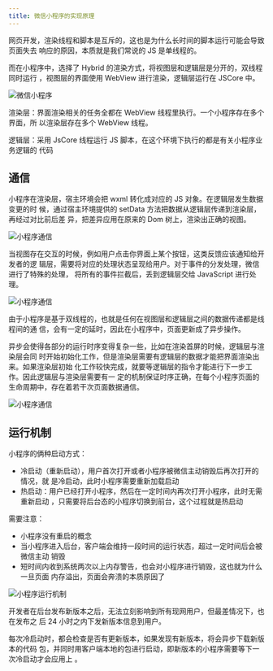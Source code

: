 ```yaml
---
title: 微信小程序的实现原理
---
```


网页开发，渲染线程和脚本是互斥的，这也是为什么长时间的脚本运行可能会导致页面失去
响应的原因，本质就是我们常说的 JS 是单线程的。

而在小程序中，选择了 Hybrid 的渲染方式，将视图层和逻辑层是分开的，双线程同时运行
，视图层的界面使用 WebView 进行渲染，逻辑层运行在 JSCore 中。

![微信小程序](http://ibadgers.cn/images/interview/mini_1.png)

渲染层：界面渲染相关的任务全都在 WebView 线程里执行。一个小程序存在多个界面，所
以渲染层存在多个 WebView 线程。

逻辑层：采用 JsCore 线程运行 JS 脚本，在这个环境下执行的都是有关小程序业务逻辑的
代码

## 通信

小程序在渲染层，宿主环境会把 wxml 转化成对应的 JS 对象。在逻辑层发生数据变更的时
候，通过宿主环境提供的 setData 方法把数据从逻辑层传递到渲染层，再经过对比前后差
异，把差异应用在原来的 Dom 树上，渲染出正确的视图。

![小程序通信](http://ibadgers.cn/images/interview/mini_2.png)

当视图存在交互的时候，例如用户点击你界面上某个按钮，这类反馈应该通知给开发者的逻
辑层，需要将对应的处理状态呈现给用户。对于事件的分发处理，微信进行了特殊的处理，
将所有的事件拦截后，丢到逻辑层交给 JavaScript 进行处理。

![小程序通信](http://ibadgers.cn/images/interview/mini_3.png)

由于小程序是基于双线程的，也就是任何在视图层和逻辑层之间的数据传递都是线程间的通
信，会有一定的延时，因此在小程序中，页面更新成了异步操作。

异步会使得各部分的运行时序变得复杂一些，比如在渲染首屏的时候，逻辑层与渲染层会同
时开始初始化工作，但是渲染层需要有逻辑层的数据才能把界面渲染出来。如果渲染层初始
化工作较快完成，就要等逻辑层的指令才能进行下一步工作。因此逻辑层与渲染层需要有一
定的机制保证时序正确，在每个小程序页面的生命周期中，存在着若干次页面数据通信。

![小程序通信](http://ibadgers.cn/images/interview/mini_4.png)

## 运行机制

小程序的俩种启动方式：

-   冷启动（重新启动），用户首次打开或者小程序被微信主动销毁后再次打开的情况，就
    是冷启动，此时小程序需要重新加载启动
-   热启动：用户已经打开小程序，然后在一定时间内再次打开小程序，此时无需重新启动
    ，只需要将后台态的小程序切换到前台，这个过程就是热启动

需要注意：

-   小程序没有重启的概念
-   当小程序进入后台，客户端会维持一段时间的运行状态，超过一定时间后会被微信主动
    销毁
-   短时间内收到系统两次以上内存警告，也会对小程序进行销毁，这也就为什么一旦页面
    内存溢出，页面会奔溃的本质原因了

![小程序运行机制](http://ibadgers.cn/images/interview/mini_5.png)

开发者在后台发布新版本之后，无法立刻影响到所有现网用户，但最差情况下，也在发布之
后 24 小时之内下发新版本信息到用户。

每次冷启动时，都会检查是否有更新版本，如果发现有新版本，将会异步下载新版本的代码
包，并同时用客户端本地的包进行启动，即新版本的小程序需要等下一次冷启动才会应用上
。
